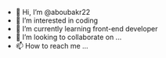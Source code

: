- 👋 Hi, I’m @aboubakr22
- 👀 I’m interested in coding 
- 🌱 I’m currently learning front-end developer
- 💞️ I’m looking to collaborate on ...
- 📫 How to reach me ...

<!---
aboubakr22/aboubakr22 is a ✨ special ✨ repository because its `README.md` (this file) appears on your GitHub profile.
You can click the Preview link to take a look at your changes.
--->
